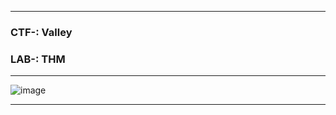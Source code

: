 --------------

### CTF-: Valley
### LAB-: THM

--------------

![image](https://github.com/user-attachments/assets/23beca8c-b484-4a08-bb72-6a4a7e450e70)

--------------
